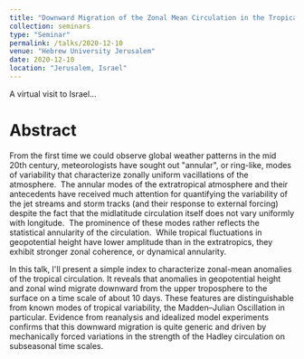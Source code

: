 ```yaml
---
title: "Downward Migration of the Zonal Mean Circulation in the Tropical Atmosphere"
collection: seminars
type: "Seminar"
permalink: /talks/2020-12-10
venue: "Hebrew University Jerusalem"
date: 2020-12-10
location: "Jerusalem, Israel"
---
```


A virtual visit to Israel...

# Abstract

From the first time we could observe global weather patterns in the mid 20th century, meteorologists have sought out "annular", or ring-like, modes of variability that characterize zonally uniform vacillations of the atmosphere.  The annular modes of the extratropical atmosphere and their antecedents have received much attention for quantifying the variability of the jet streams and storm tracks (and their response to external forcing) despite the fact that the midlatitude circulation itself does not vary uniformly with longitude.  The prominence of these modes rather reflects the statistical annularity of the circulation.  While tropical fluctuations in geopotential height have lower amplitude than in the extratropics, they exhibit stronger zonal coherence, or dynamical annularity.

In this talk, I'll present a simple index to characterize zonal-mean anomalies of the tropical circulation. It reveals that anomalies in geopotential height and zonal wind migrate downward from the upper troposphere to the surface on a time scale of about 10 days. These features are distinguishable from known modes of tropical variability, the Madden–Julian Oscillation in particular. Evidence from reanalysis and idealized model experiments confirms that this downward migration is quite generic and driven by mechanically forced variations in the strength of the Hadley circulation on subseasonal time scales.
